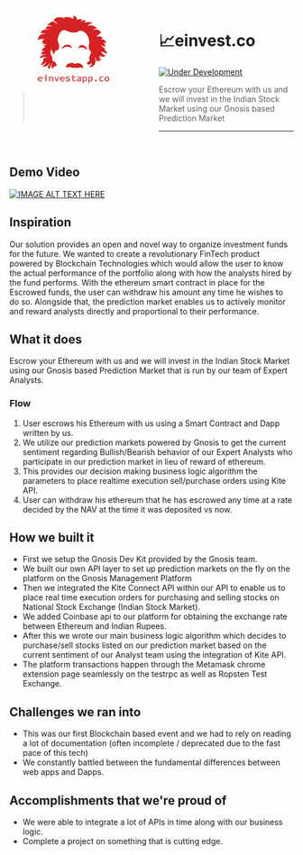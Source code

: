 <img src="screenies/einvest.png" align="left" width="225px" height="150"/>
<img align="left" width="0" height="225px" hspace="20"/>

# :chart_with_upwards_trend:einvest.co

[![Under Development](https://img.shields.io/badge/under-development-orange.svg)](https://github.com/cezaraugusto/github-template-guidelines)

>Escrow your Ethereum with us and we will invest in the Indian Stock Market using our Gnosis based Prediction Market


---

&nbsp;

## Demo Video

[![IMAGE ALT TEXT HERE](https://img.youtube.com/vi/ZOCm-UEosIM/0.jpg)](https://www.youtube.com/watch?v=ZOCm-UEosIM)

## Inspiration

Our solution provides an open and novel way to organize investment funds for the future. We wanted to create a revolutionary FinTech product powered by Blockchain Technologies which would allow the user to know the actual performance of the portfolio along with how the analysts hired by the fund performs. With the ethereum smart contract in place for the Escrowed funds, the user can withdraw his amount any time he wishes to do so. Alongside that, the prediction market enables us to actively monitor and reward analysts directly and proportional to their performance.

## What it does

Escrow your Ethereum with us and we will invest in the Indian Stock Market using our Gnosis based Prediction Market that is run by our team of Expert Analysts.

### Flow

1. User escrows his Ethereum with us using a Smart Contract and Dapp written by us.
2. We utilize our prediction markets powered by Gnosis to get the current sentiment regarding Bullish/Bearish behavior of our Expert Analysts who participate in our prediction market in lieu of reward of ethereum. 
3. This provides our decision making business logic algorithm the parameters to place realtime execution sell/purchase orders using Kite API.
4. User can withdraw his ethereum that he has escrowed any time at a rate decided by the NAV at the time it was deposited vs now.

## How we built it

- First we setup the Gnosis Dev Kit provided by the Gnosis team. 
- We built our own API layer to set up prediction markets on the fly on the platform on the Gnosis Management Platform
- Then we integrated the Kite Connect API within our API to enable us to place real time execution orders for purchasing and selling stocks on National Stock Exchange (Indian Stock Market). 
- We added Coinbase api to our platform for obtaining the exchange rate between Ethereum and Indian Rupees.
- After this we wrote our main business logic algorithm which decides to purchase/sell stocks listed on our prediction market based on the current sentiment of our Analyst team using the integration of Kite API.
- The platform transactions happen through the Metamask chrome extension page seamlessly on the testrpc as well as Ropsten Test Exchange.

## Challenges we ran into

- This was our first Blockchain based event and we had to rely on reading a lot of documentation (often incomplete / deprecated due to the fast pace of this tech)
- We constantly battled between the fundamental differences between web apps and Dapps.

## Accomplishments that we're proud of
- We were able to integrate a lot of APIs in time along with our business logic.
- Complete a project on something that is cutting edge.
